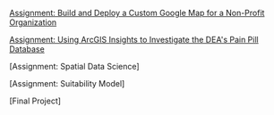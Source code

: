[Assignment: Build and Deploy a Custom Google Map for a Non-Profit Organization](CustomGoogleMap.md)

[Assignment: Using ArcGIS Insights to Investigate the DEA's Pain Pill Database](ArcGISInsights.md)

[Assignment: Spatial Data Science]

[Assignment: Suitability Model]

[Final Project]
